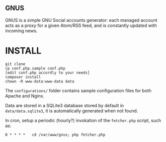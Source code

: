 ## GNUS

GNUS is a simple GNU Social accounts generator: each managed account acts as a
proxy for a given Atom/RSS feed, and is constantly updated with incoming news.

# INSTALL

```
git clone
cp conf.php.sample conf.php
[edit conf.php accordly to your needs]
composer install
chown -R www-data:www-data data
```

The `configurations/` folder contains sample configuration files for both Apache
and Nginx.

Data are stored in a SQLite3 database stored by default in `data/data.sqlite3`,
it is automatically generated when not found.

In cron, setup a periodic (hourly?) invokation of the `fetcher.php` script, such
as:

```
0 * * * *	cd /var/www/gnus; php fetcher.php
```

